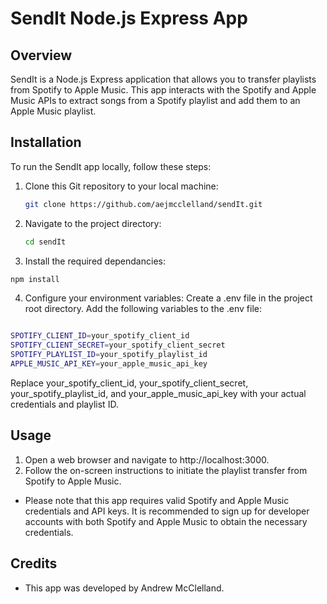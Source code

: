 # SendIt Node.js Express App

## Overview

SendIt is a Node.js Express application that allows you to transfer playlists from Spotify to Apple Music. This app interacts with the Spotify and Apple Music APIs to extract songs from a Spotify playlist and add them to an Apple Music playlist.

## Installation

To run the SendIt app locally, follow these steps:

1. Clone this Git repository to your local machine:

   ```bash
   git clone https://github.com/aejmcclelland/sendIt.git

2. Navigate to the project directory:

    ```bash
    cd sendIt

3. Install the required dependancies:

```bash
npm install
```
4. Configure your environment variables:
Create a .env file in the project root directory.
Add the following variables to the .env file:

```bash

SPOTIFY_CLIENT_ID=your_spotify_client_id
SPOTIFY_CLIENT_SECRET=your_spotify_client_secret
SPOTIFY_PLAYLIST_ID=your_spotify_playlist_id
APPLE_MUSIC_API_KEY=your_apple_music_api_key
```

Replace your_spotify_client_id, your_spotify_client_secret, your_spotify_playlist_id, and your_apple_music_api_key with your actual credentials and playlist ID.

## Usage

1. Open a web browser and navigate to http://localhost:3000.
2. Follow the on-screen instructions to initiate the playlist transfer from Spotify to Apple Music.

 - Please note that this app requires valid Spotify and Apple Music credentials and API keys. It is recommended to sign up for developer accounts with both Spotify and Apple Music to obtain the necessary credentials.

## Credits

 - This app was developed by Andrew McClelland.